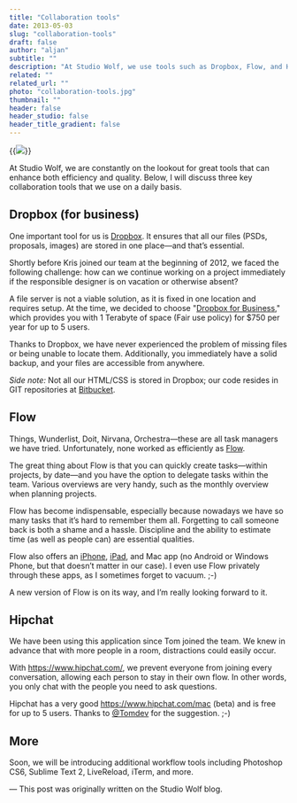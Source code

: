 ```yaml
---
title: "Collaboration tools"
date: 2013-05-03
slug: "collaboration-tools"
draft: false
author: "aljan"
subtitle: ""
description: "At Studio Wolf, we use tools such as Dropbox, Flow, and Hipchat to improve efficiency. Dropbox provides centralized file storage, Flow helps with task management, and Hipchat prevents distractions in communication."
related: ""
related_url: ""
photo: "collaboration-tools.jpg"
thumbnail: ""
header: false
header_studio: false
header_title_gradient: false
---
```


{{<image src="collaboration-tools.jpg">}}

At Studio Wolf, we are constantly on the lookout for great tools that can enhance both efficiency and quality. Below, I will discuss three key collaboration tools that we use on a daily basis.

## Dropbox (for business)

One important tool for us is [Dropbox](http://dropbox.com/). It ensures that all our files (PSDs, proposals, images) are stored in one place—and that’s essential.

Shortly before Kris joined our team at the beginning of 2012, we faced the following challenge: how can we continue working on a project immediately if the responsible designer is on vacation or otherwise absent?

A file server is not a viable solution, as it is fixed in one location and requires setup. At the time, we decided to choose "[Dropbox for Business](https://www.dropbox.com/business)," which provides you with 1 Terabyte of space (Fair use policy) for $750 per year for up to 5 users.

Thanks to Dropbox, we have never experienced the problem of missing files or being unable to locate them. Additionally, you immediately have a solid backup, and your files are accessible from anywhere.

*Side note:* Not all our HTML/CSS is stored in Dropbox; our code resides in GIT repositories at [Bitbucket](http://bitbucket.org/).

## Flow

Things, Wunderlist, Doit, Nirvana, Orchestra—these are all task managers we have tried. Unfortunately, none worked as efficiently as [Flow](http://www.getflow.com/).

The great thing about Flow is that you can quickly create tasks—within projects, by date—and you have the option to delegate tasks within the team. Various overviews are very handy, such as the monthly overview when planning projects.

Flow has become indispensable, especially because nowadays we have so many tasks that it’s hard to remember them all. Forgetting to call someone back is both a shame and a hassle. Discipline and the ability to estimate time (as well as people can) are essential qualities.

Flow also offers an [iPhone](http://www.getflow.com/tour/flow-for-ios/), [iPad](http://www.getflow.com/tour/flow-for-ios/), and Mac app (no Android or Windows Phone, but that doesn’t matter in our case). I even use Flow privately through these apps, as I sometimes forget to vacuum. ;-)

A new version of Flow is on its way, and I’m really looking forward to it.

## Hipchat

We have been using this application since Tom joined the team. We knew in advance that with more people in a room, distractions could easily occur.

With https://www.hipchat.com/, we prevent everyone from joining every conversation, allowing each person to stay in their own flow. In other words, you only chat with the people you need to ask questions.

Hipchat has a very good https://www.hipchat.com/mac (beta) and is free for up to 5 users. Thanks to [@Tomdev](https://twitter.com/tomdev) for the suggestion. ;-)

## More

Soon, we will be introducing additional workflow tools including Photoshop CS6, Sublime Text 2, LiveReload, iTerm, and more.

— This post was originally written on the Studio Wolf blog.
